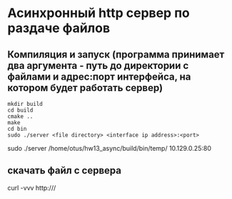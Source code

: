 # Асинхронный http сервер по раздаче файлов


## Компиляция и запуск (программа принимает два аргумента - путь до директории с файлами и адрес:порт интерфейса, на котором будет работать сервер)

```
mkdir build
cd build
cmake ..
make
cd bin
sudo ./server <file directory> <interface ip address>:<port>
```
sudo ./server /home/otus/hw13_async/build/bin/temp/ 10.129.0.25:80

## скачать файл с сервера
curl -vvv http://<external server address>/<filename>